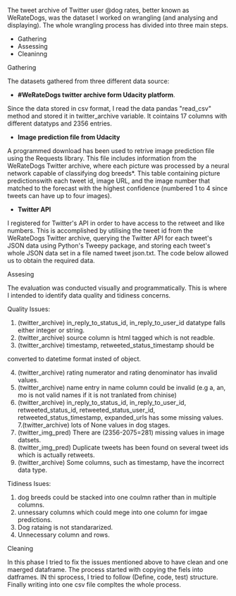 The tweet archive of Twitter user @dog rates, better known as WeRateDogs, was the dataset I worked on wrangling (and analysing and displaying). The whole wrangling process has divided into three main steps.

- Gathering
- Assessing
- Cleaninng

Gathering

The datasets gathered from three different data source:

- **#WeRateDogs twitter archive form Udacity platform**.

Since the data stored in csv format, I read the data pandas "read\_csv" method and stored it in twitter\_archive variable. It cointains 17 columns with different datatyps and 2356 entries.

- **Image prediction file from Udacity**

A programmed download has been used to retrive image prediction file using the Requests library. This file includes information from the WeRateDogs Twitter archive, where each picture was processed by a neural network capable of classifying dog breeds\*. This table containing picture predictionswith each tweet id, image URL, and the image number that matched to the forecast with the highest confidence (numbered 1 to 4 since tweets can have up to four images).

- **Twitter API**

I registered for Twitter's API in order to have access to the retweet and like numbers. This is accomplished by utilising the tweet id from the WeRateDogs Twitter archive, querying the Twitter API for each tweet's JSON data using Python's Tweepy package, and storing each tweet's whole JSON data set in a file named tweet json.txt. The code below allowed us to obtain the required data.

Assesing

The evaluation was conducted visually and programmatically. This is where I intended to identify data quality and tidiness concerns.

Quality Issues:

1. (twitter\_archive) in\_reply\_to\_status\_id, in\_reply\_to\_user\_id datatype falls either integer or string.
1. (twitter\_archive) source column is html tagged which is not readble.
1. (twitter\_archive) timestamp, retweeted\_status\_timestamp should be 

converted to datetime format insted of object.

4. (twitter\_archive) rating numerator and rating denominator has invalid values.
4. (twitter\_archive) name entry in name column could be invalid (e.g a, an, mo is not valid names if it is not tranlated from chinise)
4. (twitter\_archive) in\_reply\_to\_status\_id, in\_reply\_to\_user\_id, retweeted\_status\_id, retweeted\_status\_user\_id, retweeted\_status\_timestamp, expanded\_urls has some missing values. 7.(twitter\_archive) lots of None values in dog stages.
8. (twitter\_img\_pred) There are (2356-2075=281) missing values in image datsets.
8. (twitter\_img\_pred) Duplicate tweets has been found on several tweet ids which is actually retweets.
8. (twitter\_archive) Some columns, such as timestamp, have the incorrect data type.

Tidiness Isues:

1. dog breeds could be stacked into one coulmn rather than in multiple columns.
1. unnessary columns which could mege into one column for imgae predictions.  
1. Dog rataing is not standararized.  
1. Unnecessary column and rows.

Cleaning

In this phase I tried to fix the issues mentioned above to have clean and one maerged dataframe. The process started with copying the fiels into datframes. IN thi sprocess, I tried to follow (Define, code, test) structure. Finally writing into one csv file compltes the whole process.
